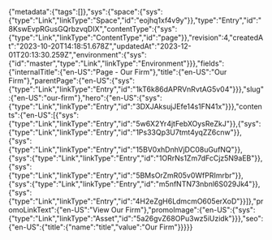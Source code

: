{"metadata":{"tags":[]},"sys":{"space":{"sys":{"type":"Link","linkType":"Space","id":"eojhq1xf4v9y"}},"type":"Entry","id":"8KswEvpRGusGQrbzvqDIX","contentType":{"sys":{"type":"Link","linkType":"ContentType","id":"page"}},"revision":4,"createdAt":"2023-10-20T14:18:51.678Z","updatedAt":"2023-12-01T20:13:30.259Z","environment":{"sys":{"id":"master","type":"Link","linkType":"Environment"}}},"fields":{"internalTitle":{"en-US":"Page - Our Firm"},"title":{"en-US":"Our Firm"},"parentPage":{"en-US":{"sys":{"type":"Link","linkType":"Entry","id":"1kT6k86dAPRVnRvtAG5v04"}}},"slug":{"en-US":"our-firm"},"hero":{"en-US":{"sys":{"type":"Link","linkType":"Entry","id":"3DXJAksujJEfe14s1FN41x"}}},"contents":{"en-US":[{"sys":{"type":"Link","linkType":"Entry","id":"5w6X2Yr4jtFebXOysReZkJ"}},{"sys":{"type":"Link","linkType":"Entry","id":"1Ps33Qp3U7tmt4yqZZ6cnw"}},{"sys":{"type":"Link","linkType":"Entry","id":"15BV0xhDnhVjDC08uGufNQ"}},{"sys":{"type":"Link","linkType":"Entry","id":"1ORrNs1Zm7dFcCjz5N9aEB"}},{"sys":{"type":"Link","linkType":"Entry","id":"5BMsOrZmR05v0WfPRImrbr"}},{"sys":{"type":"Link","linkType":"Entry","id":"m5nfNTN73nbnl6S029Jk4"}},{"sys":{"type":"Link","linkType":"Entry","id":"4H2eZgH6LdmcmO605erXoD"}}]},"promoLinkText":{"en-US":"View Our Firm"},"promoImage":{"en-US":{"sys":{"type":"Link","linkType":"Asset","id":"5a26gvZ68OPu3wz5iUzidk"}}},"seo":{"en-US":{"title":{"name":"title","value":"Our Firm"}}}}}